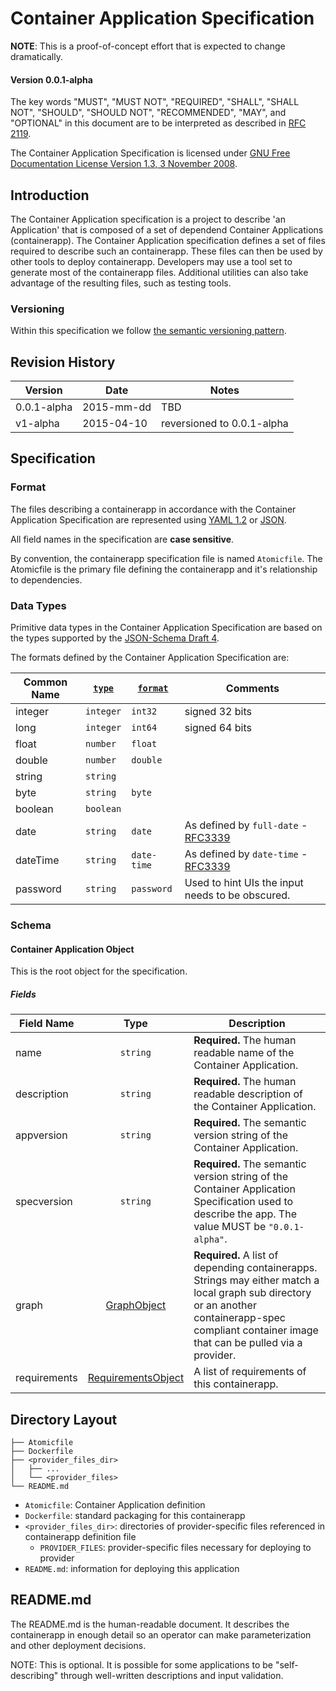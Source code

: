 # Container Application Specification

**NOTE**: This is a proof-of-concept effort that is expected to change dramatically.

#### Version 0.0.1-alpha

The key words "MUST", "MUST NOT", "REQUIRED", "SHALL", "SHALL NOT", "SHOULD", "SHOULD NOT", "RECOMMENDED", "MAY", and "OPTIONAL" in this document are to be interpreted as described in [RFC 2119](http://www.ietf.org/rfc/rfc2119.txt).

The Container Application Specification is licensed under [GNU Free Documentation License Version 1.3, 3 November 2008](https://www.gnu.org/copyleft/fdl.html).

## Introduction

The Container Application specification is a project to describe 'an Application' that is composed of a set of dependend Container Applications (containerapp). The Container Application specification defines a set of files required to describe such an containerapp. These files can then be used by other tools to deploy containerapp. Developers may use a tool set to generate most of the containerapp files. Additional utilities can also take advantage of the resulting files, such as testing tools.

### Versioning

Within this specification we follow [the semantic versioning pattern](http://semver.org/spec/v2.0.0.html). 

## Revision History

Version | Date | Notes
--- | --- | ---
0.0.1-alpha | 2015-mm-dd | TBD
v1-alpha | 2015-04-10 | reversioned to 0.0.1-alpha


## Specification

### Format

The files describing a containerapp in accordance with the Container Application Specification are represented using [YAML 1.2](http://www.yaml.org/spec/1.2/spec.html) or [JSON](http://json.org/).

All field names in the specification are **case sensitive**.

By convention, the containerapp specification file is named `Atomicfile`. The Atomicfile is the primary file defining the containerapp and it's relationship to dependencies.

### Data Types

Primitive data types in the Container Application Specification are based on the types supported by the [JSON-Schema Draft 4](http://json-schema.org/latest/json-schema-core.html#anchor8).

The formats defined by the Container Application Specification are:

Common Name | [`type`](#dataTypeType) | [`format`](#dataTypeFormat) | Comments
----------- | ------ | -------- | --------
integer | `integer` | `int32` | signed 32 bits
long | `integer` | `int64` | signed 64 bits
float | `number` | `float` | 
double | `number` | `double` |
string | `string` | |
byte | `string` | `byte` |
boolean | `boolean` | |
date | `string` | `date` | As defined by `full-date` - [RFC3339](http://xml2rfc.ietf.org/public/rfc/html/rfc3339.html#anchor14)
dateTime | `string` | `date-time` | As defined by `date-time` - [RFC3339](http://xml2rfc.ietf.org/public/rfc/html/rfc3339.html#anchor14)
password | `string` | `password` | Used to hint UIs the input needs to be obscured.

### Schema

#### <a name="containerAppObject"></a>Container Application Object

This is the root object for the specification.

##### Fields

Field Name | Type | Description
---|:---:|---
<a name="containerAppName"></a>name | `string` | **Required.** The human readable name of the Container Application.
<a name="containerAppDescription"></a>description | `string` | **Required.** The human readable description of the Container Application.
<a name="containerAppVersion"></a>appversion | `string` | **Required.**  The semantic version string of the Container Application.
<a name="containerAppSpecVersion"></a>specversion | `string` | **Required.** The semantic version string of the Container Application Specification used to describe the app. The value MUST be `"0.0.1-alpha"`. 
<a name="containerAppGraph"></a>graph | [GraphObject](#graphObject) | **Required.** A list of depending containerapps. Strings may either match a local graph sub directory or an another containerapp-spec compliant container image that can be pulled via a provider.
<a name="containerAppRequirements"></a>requirements | [RequirementsObject](#requirementsObject) | A list of requirements of this containerapp.


## Directory Layout

```
├── Atomicfile
├── Dockerfile
├── <provider_files_dir>
│   ├── ...
│   └── <provider_files>
└── README.md
```

* `Atomicfile`: Container Application definition
* `Dockerfile`: standard packaging for this containerapp
* `<provider_files_dir>`: directories of provider-specific files referenced in containerapp definition file
  * `PROVIDER_FILES`: provider-specific files necessary for deploying to provider
* `README.md`: information for deploying this application


## README.md

The README.md is the human-readable document. It describes the containerapp in enough detail so an operator can make parameterization and other deployment decisions.

NOTE: This is optional. It is possible for some applications to be "self-describing" through well-written descriptions and input validation.
